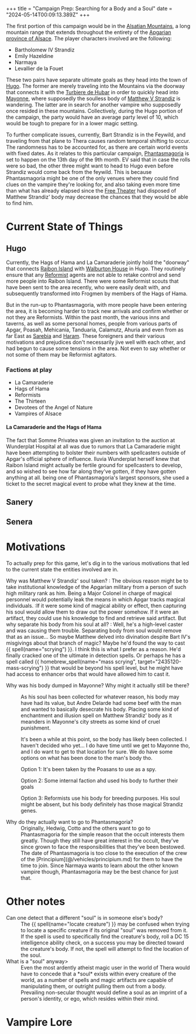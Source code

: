 +++
title = "Campaign Prep: Searching for a Body and a Soul"
date = "2024-05-14T00:09:13.389Z"
+++

The first portion of this campaign would be in the
[Alsatian Mountains](@/locations/alsatian-mountains.md), a long mountain range
that extends throughout the entirety of the [Apgarian](@/locations/apgar.md)
[province of Alsace](@/locations/alsace.md). The player characters involved are
the following:

- Bartholomew IV Strandiz
- Emily Hazeldine
- Narmaya
- Levallier de la Fouet

These two pairs have separate ultimate goals as they head into the town of
[Hugo](@/locations/hugo.md). The former are merely traveling into the Mountains
via the doorway that connects it with the
[Turbiere de Hubar](@/locations/turbiere-de-hubar.md) in order to quickly head
into [Mayonne](@/locations/mayonne.md), where supposedly the soulless body of
[Matthew V Strandiz](@/characters/matthew-v-strandiz.md) is wandering. The
latter are in search for another vampire who supposedly once resided in these
mountains. Collectively, during the Hugo portion of the campaign, the party
would have an average party level of 10, which would be tough to prepare for in
a lower magic setting.

To further complicate issues, currently, Bart Strandiz is in the Feywild, and
traveling from that plane to Thera causes random temporal shifting to occur. The
randomness has to be accounted for, as there are certain world events with fixed
dates. As it relates to this particular campaign,
[Phantasmagoria](@/events/phantasmagoria.md) is set to happen on the 13th day of
the 9th month. EV said that in case the rolls were so bad, the other three might
want to head to Hugo even before Strandiz would come back from the feywild. This
is because Phantasmagoria might be one of the only venues where they could find
clues on the vampire they're looking for, and also taking even more time than
what has already elapsed since the
[Free Theater](@/organizations/free-theater.md) had disposed of Matthew
Strandiz' body may decrease the chances that they would be able to find him.

# Current State of Things

## Hugo

Currently, the Hags of Hama and La Camaraderie jointly hold the "doorway" that
connects [Raibon Island](@/locations/raibon-island.md) with
[Walburton House]("@/locations/walburton-house.md) in Hugo. They routinely
ensure that any [Reformist](@/religions/reformed-divine-masochist.md) agents are
not able to retake control and send more people into Raibon Island. There were
some Reformist scouts that have been sent to the area recently, who were easily
dealt with, and subsequently transformed into Frogmen by members of the Hags of
Hama.

But in the run-up to Phantasmagoria, with more people have been entering the
area, it is becoming harder to track new arrivals and confirm whether or not
they are Reformists. Within the past month, the various inns and taverns, as
well as some personal homes, people from various parts of Apgar, Poasah,
Mehicania, Tanduaria, Calamutz, Ahuria and even from as far East as
[Sarebia](@/locations/sarebia.md) and [Haram](@/locations/haram.md). These
foreigners and their various motivations and prejudices don't necessarily jive
well with each other, and had begun to cause some tensions in the area. Not even
to say whether or not some of them may be Reformist agitators.

### Factions at play

- La Camaraderie
- Hags of Hama
- Reformists
- The Thirteen
- Devotees of the Angel of Nature
- Vampires of Alsace

#### La Camaraderie and the Hags of Hama

The fact that Somme Privatea was given an invitation to the auction at
Wunderplat Hospital at all was due to rumors that La Camaraderie might have been
attempting to bolster their numbers with spellcasters outside of Apgar's
official sphere of influence. Iluvia Wunderplat herself knew that Raibon Island
might actually be fertile ground for spellcasters to develop, and so wished to
see how far along they've gotten, if they have gotten anything at all. being one
of Phantasmagoria's largest sponsors, she used a ticket to the secret magical
event to probe what they knew at the time.

## Sanery

## Senera

# Motivations

To actually prep for this game, let's dig in to the various motivations that led
to the current state the entities involved are in.

Why was Matthew V Strandiz' soul taken?
  : The obvious reason might be to take
    institutional knowledge of the Apgarian military from a person of such high
    military rank as him. Being a Major Colonel in charge of magical personnel would
    potentially leak the means in which Apgar tracks magical individuals. :If it
    were some kind of magical ability or effect, then capturing his soul would allow
    them to draw out the power somehow. If it were an artifact, they could use his
    knowledge to find and retrieve said artifact.
But why separate his body from his soul at all?
  : Well, he's a high-level caster and was causing them trouble.
    Separating body from soul would remove that as an issue... So maybe Matthew
    delved into divination despite Bart IV's misgivings about that branch of magic?
    Maybe he'd found the way to cast {{ spell(name="scrying") }}. I think this is
    what I prefer as a reason. He'd finally cracked one of the ultimate in detection
    spells. Or perhaps he has a spell called
    {{ homebrew_spell(name="mass scrying", target="2435120-mass-scrying") }} that
    would be beyond his spell level, but he might have had access to enhancer orbs
    that would have allowed him to cast it.

  <dt>
    Why was his body dumped in Mayonne? Why might it actually still be there?
  </dt>
  <dd>
    <p>As his soul has been collected for whatever reason, his body may have had its value, but Andre Delarde had some beef with the man and wanted to basically desecrate his body. Placing some kind of enchantment and illusion spell on Matthew Strandiz' body as it meanders in Mayonne's city streets as some kind of cruel punishment.
    <p>It's been a while at this point, so the body has likely been collected. I haven't decided who yet... I do have time until we get to Mayonne tho, and I do want to get to that location for sure.
    We do have some options on what has been done to the man's body tho.
    <p>Option 1: It's been taken by the Poasans to use as a spy.
    <p>Option 2: Some internal faction ahd used his body to further their goals
    <p>Option 3: Reformists use his body for breeding purposes. His soul might be absent, but his body definitely has those magical Strandiz genes.
  </dd>
  <dt>Why do they actually want to go to Phantasmagoria?</dt>
  <dd>
    Originally, Hedwig, Cotto and the others want to go to Phantasmagoria for the simple reason that the occult interests them greatly. Though they still have great interest in the occult, they've since grown to face the responsibilities that they've been bestowed. The date of Phantasmagoria is too close to the execution of the crew of the [Principium](@/vehicles/principium.md) for them to have the time to join. Since Narmaya wants to learn about the other known vampire though, Phantasmagoria may be the best chance for just that.
  </dd>
</dl>

# Other notes

<dl>
  <dt>Can one detect that a different "soul" is in someone else's body?</dt>
  <dd>
    The {{ spell(name="locate creature") }} may be confused when trying to locate a specific creature if its original "soul" was removed from it. If the spell is used to specifically find the creature's body, roll a DC 15 intelligence ability check, on a success you may be directed toward the creature's body. If not, the spell will attempt to find the location of the soul.
    </dd>
  <dt>What is a "soul" anyway></dt>
  <dd>
    Even the most ardently atheist magic user in the world of Thera would have to concede that a *soul* exists within every creature of the world, as a number of spells and magic artifacts are capable of manipulating them, or outright pulling them out from a body.
    Prevailing non-secular thought would define a soul as an imprint of a person's identity, or ego, which resides within their mind.
  </dd>
</dl>

# Vampire Lore
